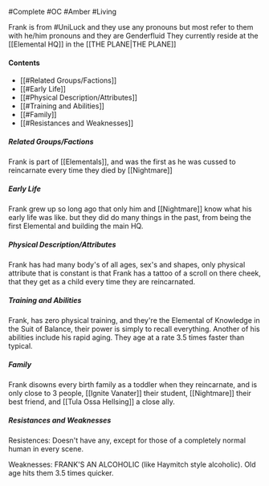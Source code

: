 #Complete #OC #Amber #Living 

Frank is from #UniLuck and they use any pronouns but most refer to them with he/him pronouns and they are Genderfluid
They currently reside at the [[Elemental HQ]] in the [[THE PLANE|THE PLANE]]
#### Contents
- [[#Related Groups/Factions]]
- [[#Early Life]]
- [[#Physical Description/Attributes]]
- [[#Training and Abilities]]
- [[#Family]]
- [[#Resistances and Weaknesses]]
##### Related Groups/Factions
Frank is part of [[Elementals]], and was the first as he was cussed to reincarnate every time they died by [[Nightmare]] 
##### Early Life
Frank grew up so long ago that only him and [[Nightmare]] know what his early life was like. 
but they did do many things in the past, from being the first Elemental and building the main HQ.
##### Physical Description/Attributes
Frank has had many body's of all ages, sex's and shapes, only physical attribute that is constant is that Frank has a tattoo of a scroll on there cheek, that they get as a child every time they are reincarnated.
##### Training and Abilities
Frank, has zero physical training, and they're the Elemental of Knowledge in the Suit of Balance, their power is simply to recall everything. Another of his abilities include his rapid aging. They age at a rate 3.5 times faster than typical.
##### Family
Frank disowns every birth family as a toddler when they reincarnate, and is only close to 3 people, [[Ignite Vanater]] their student, [[Nightmare]] their best friend, and [[Tula Ossa Hellsing]] a close ally. 

##### Resistances and Weaknesses
Resistences: Doesn't have any, except for those of a completely normal human in every scene.

Weaknesses: FRANK'S AN ALCOHOLIC (like Haymitch style alcoholic). Old age hits them 3.5 times quicker.